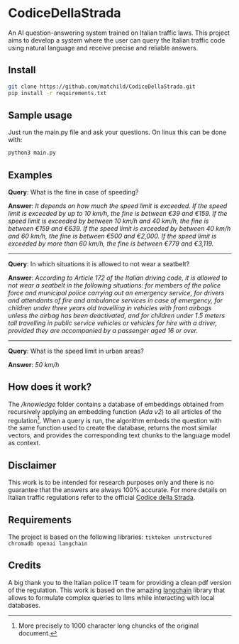 # CodiceDellaStrada
An AI question-answering system trained on Italian traffic laws. This project aims to develop a system where the user can query the Italian traffic code using natural language and receive precise and reliable answers. 

## Install

```bash
git clone https://github.com/matchild/CodiceDellaStrada.git
pip install -r requirements.txt
```

## Sample usage
Just run the main.py file and ask your questions. On linux this can be done with:
```bash
python3 main.py
```
## Examples

**Query**: What is the fine in case of speeding?

**Answer**: _It depends on how much the speed limit is exceeded. If the speed limit is exceeded by up to 10 km/h, the fine is between €39 and €159. If the speed limit is exceeded by between 10 km/h and 40 km/h, the fine is between €159 and €639. If the speed limit is exceeded by between 40 km/h and 60 km/h, the fine is between €500 and €2,000. If the speed limit is exceeded by more than 60 km/h, the fine is between €779 and €3,119._

---

**Query**: In which situations it is allowed to not wear a seatbelt?

**Answer**: _According to Article 172 of the Italian driving code, it is allowed to not wear a seatbelt in the following situations: for members of the police force and municipal police carrying out an emergency service, for drivers and attendants of fire and ambulance services in case of emergency, for children under three years old travelling in vehicles with front airbags unless the airbag has been deactivated, and for children under 1.5 meters tall travelling in public service vehicles or vehicles for hire with a driver, provided they are accompanied by a passenger aged 16 or over._

---

**Query**: What is the speed limit in urban areas?

**Answer**: _50 km/h_

## How does it work?
The _/knowledge_ folder contains a database of embeddings obtained from recursively applying an embedding function (_Ada v2_) to all articles of the regulation[^1]. When a query is run, the algorithm embeds the question with the same function used to create the database, returns the most similar vectors, and provides the corresponding text chunks to the language model as context.

[^1]:More precisely to 1000 character long chuncks of the original document.

## Disclaimer

This work is to be intended for research purposes only and there is no guarantee that the answers are always 100% accurate. For more details on Italian traffic regulations refer to the official [Codice della Strada](https://www.gazzettaufficiale.it/dettaglio/codici/strada).

## Requirements
The project is based on the following libraries: `tiktoken unstructured chromadb openai langchain`

## Credits

A big thank you to the Italian police IT team for providing a clean pdf version of the regulation.
This work is based on the amazing [langchain](https://github.com/hwchase17/langchain) library that allows to formulate complex queries to llms while interacting with local databases.


